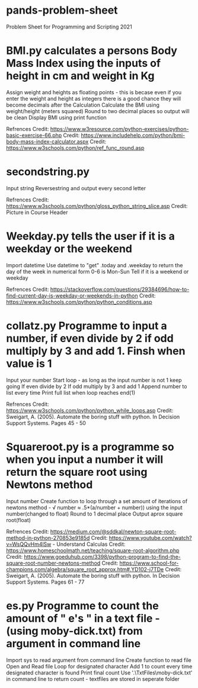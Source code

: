 # pands-problem-sheet
Problem Sheet for Programming and Scripting 2021

# BMI.py calculates a persons Body Mass Index using the inputs of height in cm and weight in Kg
Assign weight and heights as floating points - this is becase even if you enter the weight and height as integers there is a good chance they will become decimals after the Calculation
Calculate the BMI using weight/height (meters squared)
Round to two decimal places so output will be clean
Display BMI using print function

Refrences 
Credit: https://www.w3resource.com/python-exercises/python-basic-exercise-66.php
Credit: https://www.includehelp.com/python/bmi-body-mass-index-calculator.aspx
Credit: https://www.w3schools.com/python/ref_func_round.asp

# secondstring.py 
Input string
Reversestring and output every second letter

Refrences
Credit: https://www.w3schools.com/python/gloss_python_string_slice.asp
Credit: Picture in Course Header

# Weekday.py tells the user if it is a weekday or the weekend
Import datetime
Use datetime to "get" .today and .weekday to return the day of the week in numerical form
0-6 is Mon-Sun
Tell if it is a weekend or weekday

Refrences 
Credit: https://stackoverflow.com/questions/29384696/how-to-find-current-day-is-weekday-or-weekends-in-python
Credit: https://www.w3schools.com/python/python_conditions.asp

# collatz.py Programme to input a number, if even divide by 2 if odd multiply by 3 and add 1. Finsh when value is 1
Input your number
Start loop - as long as the input number is not 1 keep going
If even divide by 2
If odd multiply by 3 and add 1
Append number to list every time
Print full list when loop reaches end(1)

Refrences 
Credit: https://www.w3schools.com/python/python_while_loops.asp
Credit: Sweigart, A. (2005). Automate the boring stuff with python. In Decision Support Systems. Pages 45 - 50

# Squareroot.py is a programme so when you input a number it will return the square root using Newtons method
Input number
Create function to loop through a set amount of iterations of newtons method - √ number ≈ .5*(a/number + number)) using the input number(changed to float) 
Round to 1 decimal place
Output aprox square root(float)

Refrences 
Credit: https://medium.com/@sddkal/newton-square-root-method-in-python-270853e9185d
Credit: https://www.youtube.com/watch?v=WsQQvHm4lSw - Understand Calculas
Credit: https://www.homeschoolmath.net/teaching/square-root-algorithm.php
Credit: https://www.goeduhub.com/3398/python-program-to-find-the-square-root-number-newtons-method
Credit: https://www.school-for-champions.com/algebra/square_root_approx.htm#.YD102-j7TDe 
Credit: Sweigart, A. (2005). Automate the boring stuff with python. In Decision Support Systems. Pages 61 - 77

# es.py Programme to count the amount of " e's " in a text file - (using moby-dick.txt) from argument in command line
Import sys to read argument from command line
Create function to read file
Open and Read file
Loop for designated character
Add 1 to count every time designated character is found
Print final count
Use '.\TxtFiles\moby-dick.txt' in command line to return count - textfiles are stored in seperate folder
